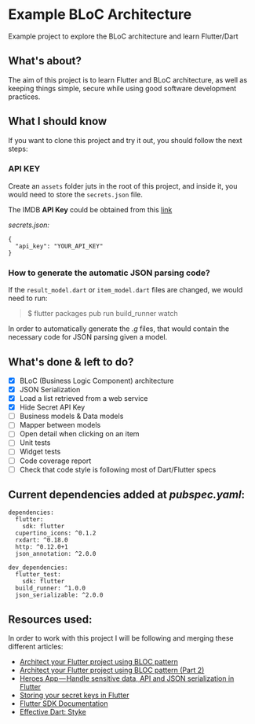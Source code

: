 # Example BLoC Architecture

Example project to explore the BLoC architecture and learn Flutter/Dart

## What's about?

The aim of this project is to learn Flutter and BLoC architecture, as well as keeping things simple, 
secure while using good software development practices.

## What I should know

If you want to clone this project and try it out, you should follow the next steps:

### API KEY

Create an `assets` folder juts in the root of this project, and inside it, you would need to store
the `secrets.json` file.

The IMDB **API Key** could be obtained from this [link](https://www.themoviedb.org/account/signup)

*secrets.json:*

```
{
  "api_key": "YOUR_API_KEY"
}
```

### How to generate the automatic JSON parsing code?

If the `result_model.dart` or `item_model.dart` files are changed, we would need to run:

>$ flutter packages pub run build_runner watch

In order to automatically generate the *.g* files, that would contain the necessary code for JSON parsing given a model.

## What's done & left to do?

- [x] BLoC (Business Logic Component) architecture
- [x] JSON Serialization
- [x] Load a list retrieved from a web service
- [x] Hide Secret API Key
- [ ] Business models & Data models
- [ ] Mapper between models 
- [ ] Open detail when clicking on an item
- [ ] Unit tests
- [ ] Widget tests
- [ ] Code coverage report
- [ ] Check that code style is following most of Dart/Flutter specs

## Current dependencies added at *pubspec.yaml*:

```
dependencies:
  flutter:
    sdk: flutter
  cupertino_icons: ^0.1.2
  rxdart: ^0.18.0
  http: ^0.12.0+1
  json_annotation: ^2.0.0

dev_dependencies:
  flutter_test:
    sdk: flutter
  build_runner: ^1.0.0
  json_serializable: ^2.0.0

```

## Resources used:

In order to work with this project I will be following and merging these different articles:

- [Architect your Flutter project using BLOC pattern](https://medium.com/flutterpub/architecting-your-flutter-project-bd04e144a8f1)
- [Architect your Flutter project using BLOC pattern (Part 2)](https://medium.com/flutterpub/architect-your-flutter-project-using-bloc-pattern-part-2-d8dd1eca9ba5)
- [Heroes App — Handle sensitive data, API and JSON serialization in Flutter](https://medium.com/aubergine-solutions/heroes-app-handle-sensitive-data-api-and-json-serialization-3022d53dfe08)
- [Storing your secret keys in Flutter](https://medium.com/@sokrato/storing-your-secret-keys-in-flutter-c0b9af1c0f69)
- [Flutter SDK Documentation](https://api.flutter.dev/)
- [Effective Dart: Styke](https://dart.dev/guides/language/effective-dart/style)
